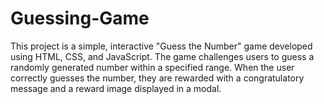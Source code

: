 # Guessing-Game
This project is a simple, interactive "Guess the Number" game developed using HTML, CSS, and JavaScript. The game challenges users to guess a randomly generated number within a specified range. When the user correctly guesses the number, they are rewarded with a congratulatory message and a reward image displayed in a modal.
